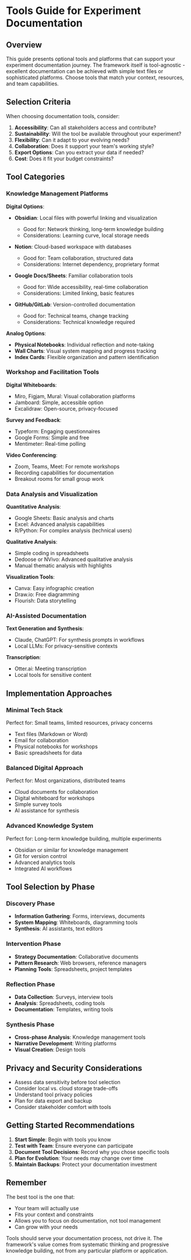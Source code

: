 # Tools Guide for Experiment Documentation

## Overview

This guide presents optional tools and platforms that can support your experiment documentation journey. The framework itself is tool-agnostic - excellent documentation can be achieved with simple text files or sophisticated platforms. Choose tools that match your context, resources, and team capabilities.

## Selection Criteria

When choosing documentation tools, consider:

1. **Accessibility**: Can all stakeholders access and contribute?
2. **Sustainability**: Will the tool be available throughout your experiment?
3. **Flexibility**: Can it adapt to your evolving needs?
4. **Collaboration**: Does it support your team's working style?
5. **Export Options**: Can you extract your data if needed?
6. **Cost**: Does it fit your budget constraints?

## Tool Categories

### Knowledge Management Platforms

**Digital Options**:
- **Obsidian**: Local files with powerful linking and visualization
  - Good for: Network thinking, long-term knowledge building
  - Considerations: Learning curve, local storage needs
  
- **Notion**: Cloud-based workspace with databases
  - Good for: Team collaboration, structured data
  - Considerations: Internet dependency, proprietary format

- **Google Docs/Sheets**: Familiar collaboration tools
  - Good for: Wide accessibility, real-time collaboration
  - Considerations: Limited linking, basic features

- **GitHub/GitLab**: Version-controlled documentation
  - Good for: Technical teams, change tracking
  - Considerations: Technical knowledge required

**Analog Options**:
- **Physical Notebooks**: Individual reflection and note-taking
- **Wall Charts**: Visual system mapping and progress tracking
- **Index Cards**: Flexible organization and pattern identification

### Workshop and Facilitation Tools

**Digital Whiteboards**:
- Miro, Figjam, Mural: Visual collaboration platforms
- Jamboard: Simple, accessible option
- Excalidraw: Open-source, privacy-focused

**Survey and Feedback**:
- Typeform: Engaging questionnaires
- Google Forms: Simple and free
- Mentimeter: Real-time polling

**Video Conferencing**:
- Zoom, Teams, Meet: For remote workshops
- Recording capabilities for documentation
- Breakout rooms for small group work

### Data Analysis and Visualization

**Quantitative Analysis**:
- Google Sheets: Basic analysis and charts
- Excel: Advanced analysis capabilities
- R/Python: For complex analysis (technical users)

**Qualitative Analysis**:
- Simple coding in spreadsheets
- Dedoose or NVivo: Advanced qualitative analysis
- Manual thematic analysis with highlights

**Visualization Tools**:
- Canva: Easy infographic creation
- Draw.io: Free diagramming
- Flourish: Data storytelling

### AI-Assisted Documentation

**Text Generation and Synthesis**:
- Claude, ChatGPT: For synthesis prompts in workflows
- Local LLMs: For privacy-sensitive contexts

**Transcription**:
- Otter.ai: Meeting transcription
- Local tools for sensitive content

## Implementation Approaches

### Minimal Tech Stack
Perfect for: Small teams, limited resources, privacy concerns

- Text files (Markdown or Word)
- Email for collaboration
- Physical notebooks for workshops
- Basic spreadsheets for data

### Balanced Digital Approach
Perfect for: Most organizations, distributed teams

- Cloud documents for collaboration
- Digital whiteboard for workshops
- Simple survey tools
- AI assistance for synthesis

### Advanced Knowledge System
Perfect for: Long-term knowledge building, multiple experiments

- Obsidian or similar for knowledge management
- Git for version control
- Advanced analytics tools
- Integrated AI workflows

## Tool Selection by Phase

### Discovery Phase
- **Information Gathering**: Forms, interviews, documents
- **System Mapping**: Whiteboards, diagramming tools
- **Synthesis**: AI assistants, text editors

### Intervention Phase
- **Strategy Documentation**: Collaborative documents
- **Pattern Research**: Web browsers, reference managers
- **Planning Tools**: Spreadsheets, project templates

### Reflection Phase
- **Data Collection**: Surveys, interview tools
- **Analysis**: Spreadsheets, coding tools
- **Documentation**: Templates, writing tools

### Synthesis Phase
- **Cross-phase Analysis**: Knowledge management tools
- **Narrative Development**: Writing platforms
- **Visual Creation**: Design tools

## Privacy and Security Considerations

- Assess data sensitivity before tool selection
- Consider local vs. cloud storage trade-offs
- Understand tool privacy policies
- Plan for data export and backup
- Consider stakeholder comfort with tools

## Getting Started Recommendations

1. **Start Simple**: Begin with tools you know
2. **Test with Team**: Ensure everyone can participate
3. **Document Tool Decisions**: Record why you chose specific tools
4. **Plan for Evolution**: Your needs may change over time
5. **Maintain Backups**: Protect your documentation investment

## Remember

The best tool is the one that:
- Your team will actually use
- Fits your context and constraints
- Allows you to focus on documentation, not tool management
- Can grow with your needs

Tools should serve your documentation process, not drive it. The framework's value comes from systematic thinking and progressive knowledge building, not from any particular platform or application.